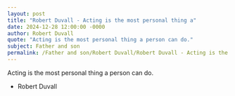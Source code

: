 ```yaml
---
layout: post
title: "Robert Duvall - Acting is the most personal thing a"
date: 2024-12-28 12:00:00 -0000
author: Robert Duvall
quote: "Acting is the most personal thing a person can do."
subject: Father and son
permalink: /Father and son/Robert Duvall/Robert Duvall - Acting is the most personal thing a
---
```


Acting is the most personal thing a person can do.

- Robert Duvall

